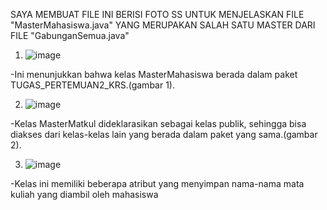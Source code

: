 SAYA MEMBUAT FILE INI BERISI FOTO SS UNTUK MENJELASKAN FILE "MasterMahasiswa.java" YANG MERUPAKAN SALAH SATU MASTER DARI FILE "GabunganSemua.java"

1. ![image](https://github.com/user-attachments/assets/69c74b20-2d76-48dd-937e-34828f56042d)

-Ini menunjukkan bahwa kelas MasterMahasiswa berada dalam paket TUGAS_PERTEMUAN2_KRS.(gambar 1).

2. ![image](https://github.com/user-attachments/assets/a5432437-7068-4afc-8993-94d319dddbc0)

-Kelas MasterMatkul dideklarasikan sebagai kelas publik, sehingga bisa diakses dari kelas-kelas lain yang berada dalam paket yang sama.(gambar 2).

3. ![image](https://github.com/user-attachments/assets/375a6430-c327-4f30-8b29-7dd518a085ea)

-Kelas ini memiliki beberapa atribut yang menyimpan nama-nama mata kuliah yang diambil oleh mahasiswa
